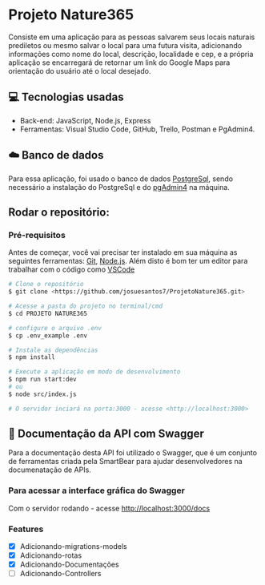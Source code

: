 # Projeto Nature365
 Consiste em uma aplicação para as pessoas salvarem seus locais naturais prediletos ou mesmo salvar o local para uma futura visita, adicionando informações como nome do local, descrição, localidade e cep, e a própria aplicação se encarregará de retornar um link do Google Maps para orientação do usuário até o local desejado. 

## 💻 Tecnologias usadas
* Back-end: JavaScript, Node.js, Express
* Ferramentas: Visual Studio Code, GitHub, Trello, Postman e PgAdmin4.

## ☁️ Banco de dados    
 Para essa aplicação, foi usado o banco de dados [PostgreSql](https://www.postgresql.org/), sendo necessário a instalação do PostgreSql e do [pgAdmin4](https://www.pgadmin.org/download/) na máquina.

## Rodar o repositório:

### Pré-requisitos

Antes de começar, você vai precisar ter instalado em sua máquina as seguintes ferramentas:
[Git](https://git-scm.com), [Node.js](https://nodejs.org/en/). 
Além disto é bom ter um editor para trabalhar com o código como [VSCode](https://code.visualstudio.com/)

```bash
# Clone o repositório
$ git clone <https://github.com/josuesantos7/ProjetoNature365.git>

# Acesse a pasta do projeto no terminal/cmd
$ cd PROJETO NATURE365

# configure o arquivo .env
$ cp .env_example .env

# Instale as dependências
$ npm install

# Execute a aplicação em modo de desenvolvimento
$ npm run start:dev
# ou
$ node src/index.js

# O servidor inciará na porta:3000 - acesse <http://localhost:3000>
```

## 📖 Documentação da API com Swagger
 Para a documentação desta API foi utilizado o Swagger, que é um conjunto de ferramentas criada pela SmartBear para ajudar desenvolvedores na documenatação de APIs. 

 ### Para acessar a interface gráfica do Swagger
 Com o servidor rodando - acesse <http://localhost:3000/docs>


### Features

- [x] Adicionando-migrations-models
- [x] Adicionando-rotas
- [x] Adicionando-Documentações
- [ ] Adicionando-Controllers